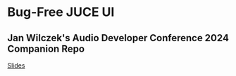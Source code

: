 # Bug-Free JUCE UI

## Jan Wilczek's Audio Developer Conference 2024 Companion Repo

[Slides](./ADC24_Talk_Slides_Bug_Free_JUCE_UI.pdf)


